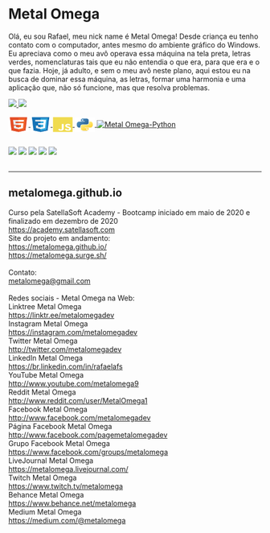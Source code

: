 # Metal Omega
Olá, eu sou Rafael, meu nick name é Metal Omega!
Desde criança eu tenho contato com o computador, antes mesmo do ambiente gráfico do Windows. Eu apreciava como o meu avô operava essa máquina na tela preta, letras verdes, nomenclaturas tais que eu não entendia o que era, para que era e o que fazia. Hoje, já adulto, e sem o meu avô neste plano, aqui estou eu na busca de dominar essa máquina, as letras, formar uma harmonia e uma aplicação que, não só funcione, mas que resolva problemas.
 <div>
  <a href="https://linktr.ee/metalomegadev">
  <img height="180em" src="https://github-readme-stats.vercel.app/api?username=metalomega&show_icons=true&theme=dark&include_all_commits=true&count_private=true"/>
  <img height="180em" src="https://github-readme-stats.vercel.app/api/top-langs/?username=metalomega&layout=compact&langs_count=7&theme=dark"/>
</div>
  
<div style="display: inline_block"><br>
  <img align="center" alt="Metal Omega-HTML" height="30" width="40" src="https://raw.githubusercontent.com/devicons/devicon/master/icons/html5/html5-original.svg">
  <img align="center" alt="Metal Omega-CSS" height="30" width="40" src="https://raw.githubusercontent.com/devicons/devicon/master/icons/css3/css3-original.svg">
    <img align="center" alt="Metal Omega-Js" height="30" width="40" src="https://raw.githubusercontent.com/devicons/devicon/master/icons/javascript/javascript-plain.svg">
  <img align="center" alt="Metal Omega-Python" height="30" width="40" src="https://raw.githubusercontent.com/devicons/devicon/master/icons/python/python-original.svg">
  <img align="center" alt="Metal Omega-Python" height="30" width="40" src="https://icongr.am/devicon/php-original.svg?size=148&color=currentColor">  
</div>  
  
##
  <div> 
  <a href="https://www.youtube.com/channel/metalomega9" target="_blank"><img src="https://img.shields.io/badge/YouTube-FF0000?style=for-the-badge&logo=youtube&logoColor=white" target="_blank"></a>
  <a href="https://instagram.com/metalomegadev" target="_blank"><img src="https://img.shields.io/badge/-Instagram-%23E4405F?style=for-the-badge&logo=instagram&logoColor=white" target="_blank"></a>
 <a href="https://discord.gg/6wcAYmYCky" target="_blank"><img src="https://img.shields.io/badge/Discord-7289DA?style=for-the-badge&logo=discord&logoColor=white" target="_blank"></a> 
  <a href = "mailto:metalomega@gmail.com"><img src="https://img.shields.io/badge/-Gmail-%23333?style=for-the-badge&logo=gmail&logoColor=white" target="_blank"></a>
  <a href="https://br.linkedin.com/in/rafaelafs" target="_blank"><img src="https://img.shields.io/badge/-LinkedIn-%230077B5?style=for-the-badge&logo=linkedin&logoColor=white" target="_blank"></a> 
 
</div>
  
  
 ##
-----------------------
## metalomega.github.io
Curso pela SatellaSoft Academy - Bootcamp iniciado em maio de 2020 e finalizado em dezembro de 2020
<br />
https://academy.satellasoft.com
<br />
Site do projeto em andamento:
<br />
https://metalomega.github.io/
<br />
https://metalomega.surge.sh/
<br />
<br />
Contato:
<br />
metalomega@gmail.com
<br />
<br />
Redes sociais - Metal Omega na Web:
<br />
Linktree Metal Omega
<br />
https://linktr.ee/metalomegadev
<br />
Instagram Metal Omega
<br />
https://instagram.com/metalomegadev
<br />
Twitter Metal Omega
<br />
http://twitter.com/metalomegadev
<br />
LinkedIn Metal Omega
<br />
https://br.linkedin.com/in/rafaelafs
<br />
YouTube Metal Omega
<br />
http://www.youtube.com/metalomega9
<br />
Reddit Metal Omega
<br />
http://www.reddit.com/user/MetalOmega1
<br />
Facebook Metal Omega
<br />
http://www.facebook.com/metalomegadev
<br />
Página Facebook Metal Omega
<br />
http://www.facebook.com/pagemetalomegadev
<br />
Grupo Facebook Metal Omega
<br />
https://www.facebook.com/groups/metalomega
<br />
LiveJournal Metal Omega
<br />
https://metalomega.livejournal.com/
<br />
Twitch Metal Omega
<br />
https://www.twitch.tv/metalomega
<br />
Behance Metal Omega
<br />
https://www.behance.net/metalomega
<br />
Medium Metal Omega
<br />
https://medium.com/@metalomega
<br />
